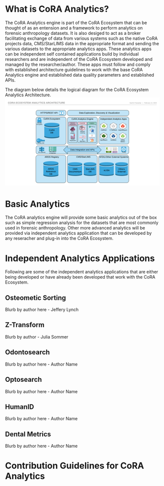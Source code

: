 # What is CoRA Analytics?

The CoRA Analytics engine is part of the CoRA Ecosystem that can be thought of as an entension and a framework to perform analytics on forensic anthropology datasets. It is also desiged to act as a broker facilitating exchange of data from various systems such as the native CoRA projects data, CMS/StarLIMS data in the appropriate format and sending the various datasets to the appropriate analytics apps. These analytics apps can be independent self contained applications build by individual researchers and are independent of the CoRA Ecosystem developed and managed by the researcher/author. These apps must follow and comply with established architecture guidelines to work with the base CoRA Analytics engine and established data quality parameters and established APIs. 

The diagram below details the logical diagram for the CoRA Ecosystem Analytics Architecture.
![CoRA Ecosystem Analytics Architecture](../images/architecture/Cora-Ecosystem-Analytics-Architecture-Diagram.png)

# Basic Analytics
The CoRA analytics engine will provide some basic analytics out of the box such as simple regression analysis for the datasets that are most commonly used in forensic anthropology. Other more advanced analytics will be provided via independent analytics application that can be developed by any reseracher and plug-in into the CoRA Ecosystem. 

# Independent Analytics Applications
Following are some of the independent analytics applications that are either being developed or have already been developed that work with the CoRA Ecosystem.

## Osteometic Sorting
Blurb by author here - Jeffery Lynch

## Z-Transform
Blurb by author - Julia Sommer

## Odontosearch
Blurb by author here - Author Name

## Optosearch
Blurb by author here - Author Name

## HumanID
Blurb by author here - Author Name

## Dental Metrics
Blurb by author here - Author Name

# Contribution Guidelines for CoRA Analytics


